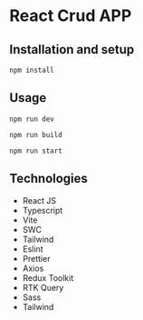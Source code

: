 # React Crud APP

## Installation and setup

```
npm install
```

## Usage


```
npm run dev
```

```
npm run build
```

```
npm run start
```

## Technologies

- React JS
- Typescript
- Vite
- SWC
- Tailwind
- Eslint
- Prettier
- Axios
- Redux Toolkit
- RTK Query
- Sass
- Tailwind